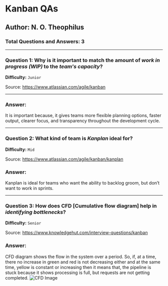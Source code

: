 
# **Kanban QAs**

## **Author:** N. O. Theophilus
### **Total Questions and Answers:** 3
---



### Question 1: Why is it important to match the amount of _work in progress (WIP)_ to the _team's capacity_?

**Difficulty:** `Junior`

Source: https://www.atlassian.com/agile/kanban
___

### Answer:
It is important because, it gives teams more flexible planning options, faster output, clearer focus, and transparency throughout the development cycle.
___

### Question 2: What kind of team is _Kanplan_ ideal for?

**Difficulty:** `Mid`

Source: https://www.atlassian.com/agile/kanban/kanplan

### Answer:
Kanplan is ideal for teams who want the ability to backlog groom, but don’t want to work in sprints. 

___
### Question 3: How does CFD [Cumulative flow diagram] help in _identifying bottlenecks_?

**Difficulty:** `Senior`

Source: https://www.knowledgehut.com/interview-questions/kanban

### Answer:
CFD diagram shows the flow in the system over a period. So, if, at a time, there no increase in green and red is not decreasing either and at the same time, yellow is constant or increasing then it means that, the pipeline is stuck because it shows processing is full, but requests are not getting completed.
![CFD Image](https://www.worldofagile.com/wp-content/uploads/2016/08/CumulativeFlowDiagram.png)
